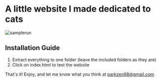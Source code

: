 # A little website I made dedicated to cats

![samplerun](https://user-images.githubusercontent.com/43397999/219823510-a6af3a67-ea38-4642-b17e-931b2d864c65.gif)

## Installation Guide
1. Extract everything to one folder (leave the included folders as they are)
2. Click on index.html to test the website

That's it! Enjoy, and let me know what you think at parkzen68@gmail.com

